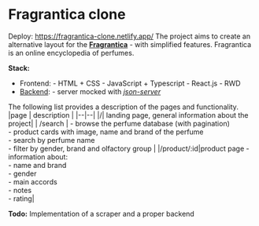 # Fragrantica clone

Deploy: https://fragrantica-clone.netlify.app/
The project aims to create an alternative layout for the [**Fragrantica**](https://www.fragrantica.com/) - with simplified features. Fragrantica is an online encyclopedia of perfumes.

**Stack:**

- Frontend: - HTML + CSS - JavaScript + Typescript - React.js - RWD
- [Backend](https://github.com/a-szczepan/json-server-test): - server mocked with [_json-server_](https://github.com/typicode/json-server)

The following list provides a description of the pages and functionality.
|page | description |
|--|--|
|/| landing page, general information about the project|
| /search | - browse the perfume database (with pagination) <br/> - product cards with image, name and brand of the perfume <br/> - search by perfume name <br/> - filter by gender, brand and olfactory group |
|/product/:id|product page - information about: <br/> - name and brand <br/> - gender <br/> - main accords <br/> - notes <br/> - rating|

**Todo:**
Implementation of a scraper and a proper backend
